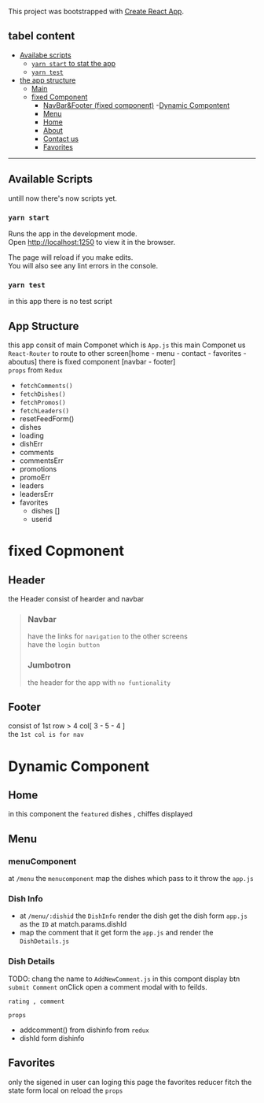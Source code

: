 This project was bootstrapped with [Create React App](https://github.com/facebook/create-react-app).

## tabel content

- [Availabe scripts](#avilable-scripts)
  - [`yarn start` to stat the app](#yarn-start)
  - [`yarn test`](#yarn-testt)
- [the app structure](#app-structure)
  - [Main](#main)
  - [fixed Component](#fixed-copmonent)
    - [NavBar&Footer (fixed component)](#nav-and-footer) -[Dynamic Compontent](#dynamic-component)
    - [Menu](#Menu)
    - [Home](#home)
    - [About](#about)
    - [Contact us](#Contact-us)
    - [Favorites](#favorites)

---

## Available Scripts

untill now there's now scripts yet.

### `yarn start`

Runs the app in the development mode.<br />
Open [http://localhost:1250](http://localhost:1250) to view it in the browser.

The page will reload if you make edits.<br />
You will also see any lint errors in the console.

### `yarn test`

in this app there is no test script

## App Structure

this app consit of main Componet which is `App.js` this main Componet us `React-Router` to route to other screen[home - menu - contact - favorites - aboutus]
there is fixed component [navbar - footer]<br>
`props` from `Redux`

- `fetchComments()`
- `fetchDishes()`
- `fetchPromos()`
- `fetchLeaders()`
- resetFeedForm()
- dishes
- loading
- dishErr
- comments
- commentsErr
- promotions
- promoErr
- leaders
- leadersErr
- favorites
  - dishes []
  - userid

# fixed Copmonent

## Header

the Header consist of hearder and navbar

> ### Navbar
>
> have the links for `navigation` to the other screens<br>
> have the `login button`
>
> ### Jumbotron
>
> the header for the app with `no funtionality`

## Footer

consist of 1st row > 4 col[ 3 - 5 - 4 ]<br>
the `1st col is for nav`

# Dynamic Component

## Home

in this component the `featured` dishes , chiffes displayed

## Menu

### menuComponent<br>

at `/menu` the `menucomponent` map the dishes which pass to it throw the `app.js`

### Dish Info

- at `/menu/:dishid` the `DishInfo` render the dish get the dish form `app.js` as the `ID` at match.params.dishId
- map the comment that it get form the `app.js` and render the `DishDetails.js`

### Dish Details

TODO: chang the name to `AddNewComment.js`
in this compont display btn `submit Comment` onClick open a comment modal with to feilds.<br>

```
rating , comment
```

`props`

- addcomment() from dishinfo from `redux`
- dishId form dishinfo

## Favorites

only the sigened in user can loging this page the favorites reducer fitch the state form local on reload
the `props`
